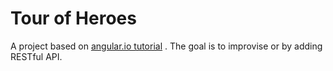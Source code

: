 # Tour of Heroes

A project based on [angular.io tutorial](https://angular.io/tutorial) . The goal is to improvise or by adding RESTful API.

